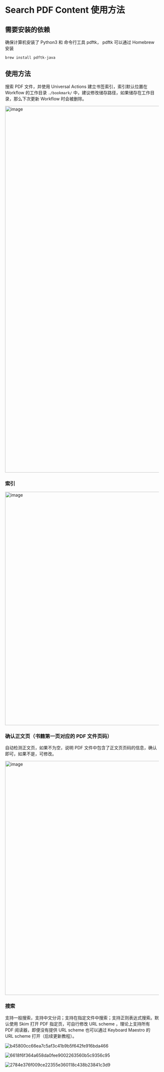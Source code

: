 # Search PDF Content 使用方法

## 需要安装的依赖

确保计算机安装了 Python3 和 命令行工具 pdftk，
pdftk 可以通过 Homebrew 安装
```
brew install pdftk-java
```
## 使用方法

搜索 PDF 文件，并使用 Universal Actions 建立书签索引，索引默认位置在 Workflow 的工作目录 `./bookmark/` 中，建议修改储存路径，如果储存在工作目录，那么下次更新 Workflow 时会被删除。

<img width="1200" alt="image" src="https://github.com/HF706/My_Alfred_workflow/assets/34521475/a33b27a2-6843-4f3b-aeb6-262d5642e2d2">


### 索引
<img width="764" alt="image" src="https://github.com/HF706/My_Alfred_workflow/assets/34521475/b98ffe34-1e20-4828-af55-e812c62c7be1">

### 确认正文页（书籍第一页对应的 PDF 文件页码）

自动检测正文页，如果不为空，说明 PDF 文件中包含了正文页页码的信息，确认即可，如果不是，可修改。

<img width="766" alt="image" src="https://github.com/HF706/My_Alfred_workflow/assets/34521475/ad21197f-8b9d-4d83-9835-0d7fcb8e6aca">

### 搜索

支持一般搜索，支持中文分词；支持在指定文件中搜索；支持正则表达式搜索。默认使用 Skim 打开 PDF 指定页，可自行修改 URL scheme ，理论上支持所有 PDF 阅读器，即便没有提供 URL scheme 也可以通过 Keyboard Maestro 的 URL scheme 打开（后续更新教程）。

![b45800cc66ea7c5af3c41b9b5f642fe916bda466](https://github.com/HF706/My_Alfred_workflow/assets/34521475/8a2c4105-e7ea-4600-b198-2894c07aeaf8)


![6618f6f364a658da0fee9002263560b5c9356c95](https://github.com/HF706/My_Alfred_workflow/assets/34521475/2e03d6b6-437d-4589-947f-5528904a2219)


![2784e376f009ce22355e360118c438b23841c3d9](https://github.com/HF706/My_Alfred_workflow/assets/34521475/160a769e-6a6a-48fd-ab49-6ffd09d90507)



